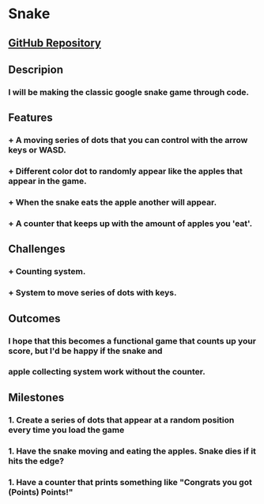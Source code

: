 # Snake

## [GitHub Repository](https://github.com/AndreaSteller/pfda-final-project-AndreaSteller.git)

## Descripion
### I will be making the classic google snake game through code.

## Features
### + A moving series of dots that you can control with the arrow keys or WASD.
### + Different color dot to randomly appear like the apples that appear in the game.
### + When the snake eats the apple another will appear. 
### + A counter that keeps up with the amount of apples you 'eat'.

## Challenges
### + Counting system. 
### + System to move series of dots with keys.

## Outcomes
### I hope that this becomes a functional game that counts up your score, but I'd be happy if the snake and 
### apple collecting system work without the counter.

## Milestones
### 1. Create a series of dots that appear at a random position every time you load the game
### 1. Have the snake moving and eating the apples. Snake dies if it hits the edge?
### 1. Have a counter that prints something like "Congrats you got (Points) Points!" 